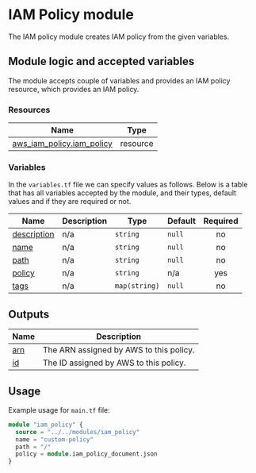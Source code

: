 # IAM Policy module

The IAM policy module creates IAM policy from the given variables.

## Module logic and accepted variables

The module accepts couple of variables and provides an IAM policy resource, which provides an IAM policy.

### Resources

| Name | Type |
|------|------|
| [aws_iam_policy.iam_policy](https://registry.terraform.io/providers/hashicorp/aws/latest/docs/resources/iam_policy) | resource |

### Variables

In the `variables.tf` file we can specify values as follows. Below is a table that has all variables accepted by the module, and their types, default values and if they are required or not.

| Name | Description | Type | Default | Required |
|------|-------------|------|---------|:--------:|
| <a name="input_description"></a> [description](#input\_description) | n/a | `string` | `null` | no |
| <a name="input_name"></a> [name](#input\_name) | n/a | `string` | `null` | no |
| <a name="input_path"></a> [path](#input\_path) | n/a | `string` | `null` | no |
| <a name="input_policy"></a> [policy](#input\_policy) | n/a | `string` | n/a | yes |
| <a name="input_tags"></a> [tags](#input\_tags) | n/a | `map(string)` | `null` | no |

## Outputs

| Name | Description |
|------|-------------|
| <a name="output_arn"></a> [arn](#output\_arn) | The ARN assigned by AWS to this policy. |
| <a name="output_id"></a> [id](#output\_id) | The ID assigned by AWS to this policy. |

## Usage

Example usage for `main.tf` file:

```terraform
module "iam_policy" {
  source = "../../modules/iam_policy"
  name = "custom-policy"
  path = "/"
  policy = module.iam_policy_document.json
}
```
